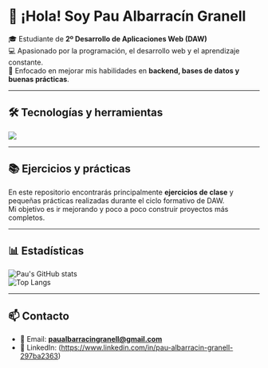 # 👋 ¡Hola! Soy Pau Albarracín Granell  

🎓 Estudiante de **2º Desarrollo de Aplicaciones Web (DAW)**  
💻 Apasionado por la programación, el desarrollo web y el aprendizaje constante.  
🚀 Enfocado en mejorar mis habilidades en **backend, bases de datos y buenas prácticas**.  

---

## 🛠️ Tecnologías y herramientas
<p align="left">
  <img src="https://skillicons.dev/icons?i=html,css,js,mysql,java,github,vscode" />
</p>

---

## 📚 Ejercicios y prácticas
En este repositorio encontrarás principalmente **ejercicios de clase** y pequeñas prácticas realizadas durante el ciclo formativo de DAW.  
Mi objetivo es ir mejorando y poco a poco construir proyectos más completos.  

---

## 📊 Estadísticas
![Pau's GitHub stats](https://github-readme-stats.vercel.app/api?username=TUUSUARIO&show_icons=true&theme=radical)  
![Top Langs](https://github-readme-stats.vercel.app/api/top-langs/?username=TUUSUARIO&layout=compact&theme=radical)

---

## 📫 Contacto
- 📧 Email: **paualbarracingranell@gmail.com**  
- 💼 LinkedIn: (https://www.linkedin.com/in/pau-albarracin-granell-297ba2363)
